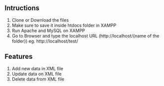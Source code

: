 ## Intructions
1. Clone or Download the files
2. Make sure to save it inside htdocs folder in XAMPP
3. Run Apache and MySQL on XAMPP
4. Go to Browser and type the localhost URL (http://localhost/{name of the folder}) eg. http://localhost/test/

## Features
1. Add new data in XML file
2. Update data on XML file
3. Delete data from XML file
